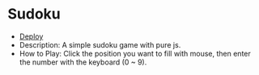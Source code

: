 # Sudoku
- [Deploy](https://tobychen0106.github.io/Sudoku/)
- Description: A simple sudoku game with pure js.
- How to Play: Click the position you want to fill with mouse, then enter the number with the keyboard (0 ~ 9).
